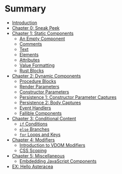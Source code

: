# Summary

- [Introduction](./intro.md)
- [Chapter 0: Sneak Peek](./0_sneak_peek.md)
- [Chapter 1: Static Components]()
  - [An Empty Component](./1_1_empty_component.md)
  - [Comments]()
  - [Text](./1_3_text.md)
  - [Elements]()
  - [Attributes]()
  - [Value Formatting]()
  - [Rust Blocks]()
- [Chapter 2: Dynamic Components]()
  - [Procedure Blocks]()
  - [Render Parameters]()
  - [Constructor Parameters]()
  - [Persistence 1: Constructor Parameter Captures]()
  - [Persistence 2: Body Captures]()
  - [Event Handlers]()
  - [Fallible Components]()
- [Chapter 3: Conditional Content]()
  - [`if` Conditions]()
  - [`else` Branches]()
  - [`for` Loops and Keys]()
- [Chapter 4: Modifiers]()
  - [Introduction to VDOM Modifiers]()
  - [CSS Scoping]()
- [Chapter 5: Miscellaneous]()
  - [Embdedding JavaScript Components]()
- [EX: Hello Asteracea](./ex_hello_asteracea.md)
